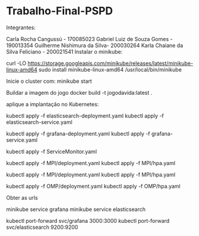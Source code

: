 # Trabalho-Final-PSPD

Integrantes:

Carla Rocha Cangussú - 170085023
Gabriel Luiz de Souza Gomes - 190013354
 Guilherme Nishimura da Silva- 200030264
Karla Chaiane da Silva Feliciano - 200021541
Instalar o minikube:

curl -LO https://storage.googleapis.com/minikube/releases/latest/minikube-linux-amd64
sudo install minikube-linux-amd64 /usr/local/bin/minikube

Inicie o cluster com:
minikube start

Buildar a imagem do jogo
docker build -t jogodavida:latest .

aplique a implantação no Kubernetes:

kubectl apply -f elasticsearch-deployment.yaml
kubectl apply -f elasticsearch-service.yaml

kubectl apply -f grafana-deployment.yaml
kubectl apply -f grafana-service.yaml

kubectl apply -f ServiceMonitor.yaml

kubectl apply -f MPI/deployment.yaml
kubectl apply -f MPI/hpa.yaml

kubectl apply -f MPI/deployment.yaml
kubectl apply -f MPI/hpa.yaml

kubectl apply -f OMP/deployment.yaml
kubectl apply -f OMP/hpa.yaml

Obter as urls

minikube service grafana
minikube service elasticsearch

kubectl port-forward svc/grafana 3000:3000 
kubectl port-forward svc/elasticsearch 9200:9200
